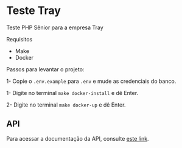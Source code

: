 Teste Tray
==========

Teste PHP Sênior para a empresa Tray

Requisitos

- Make
- Docker

Passos para levantar o projeto:

1- Copie o ```.env.example``` para ```.env``` e mude as credenciais do banco.

1- Digite no terminal ```make docker-install``` e dê Enter.

2- Digite no terminal ```make docker-up``` e dê Enter.


API
---

Para acessar a documentação da API, consulte [este link](docs/api.json).
